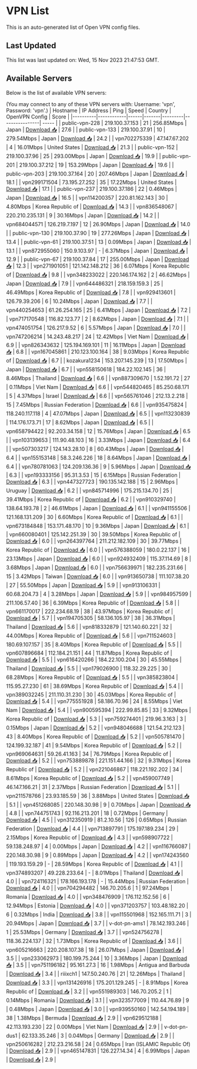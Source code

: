 # VPN List

This is an auto-generated list of Open VPN config files.

## Last Updated

This list was last updated on: Wed, 15 Nov 2023 21:47:53 GMT.

## Available Servers

Below is the list of available VPN servers:

(You may connect to any of these VPN servers with: Username: 'vpn', Password: 'vpn'.)
| Hostname | IP Address | Ping | Speed | Country | OpenVPN Config | Score |
|----------|------------|------|-------|---------|----------------| ----- |
| public-vpn-228 | 219.100.37.153 | 21 | 256.85Mbps | Japan | [Download 📥](./configs/server_0_JP.ovpn) | 27.6 |
| public-vpn-133 | 219.100.37.91 | 10 | 279.54Mbps | Japan | [Download 📥](./configs/server_1_JP.ovpn) | 24.2 |
| vpn702275339 | 47.147.67.202 | 4 | 16.01Mbps | United States | [Download 📥](./configs/server_2_US.ovpn) | 21.3 |
| public-vpn-152 | 219.100.37.96 | 25 | 293.00Mbps | Japan | [Download 📥](./configs/server_3_JP.ovpn) | 19.9 |
| public-vpn-201 | 219.100.37.212 | 19 | 153.29Mbps | Japan | [Download 📥](./configs/server_4_JP.ovpn) | 19.6 |
| public-vpn-203 | 219.100.37.164 | 20 | 207.46Mbps | Japan | [Download 📥](./configs/server_5_JP.ovpn) | 18.1 |
| vpn299171504 | 73.195.27.252 | 35 | 17.22Mbps | United States | [Download 📥](./configs/server_6_US.ovpn) | 17.1 |
| public-vpn-237 | 219.100.37.186 | 22 | 0.46Mbps | Japan | [Download 📥](./configs/server_7_JP.ovpn) | 16.5 |
| vpn114200357 | 220.81.162.143 | 30 | 4.80Mbps | Korea Republic of | [Download 📥](./configs/server_8_KR.ovpn) | 14.3 |
| vpn836548067 | 220.210.235.131 | 9 | 30.16Mbps | Japan | [Download 📥](./configs/server_9_JP.ovpn) | 14.2 |
| vpn684044571 | 126.219.7.197 | 12 | 26.90Mbps | Japan | [Download 📥](./configs/server_10_JP.ovpn) | 14.0 |
| public-vpn-130 | 219.100.37.90 | 19 | 277.26Mbps | Japan | [Download 📥](./configs/server_11_JP.ovpn) | 13.4 |
| public-vpn-61 | 219.100.37.51 | 13 | 0.09Mbps | Japan | [Download 📥](./configs/server_12_JP.ovpn) | 13.1 |
| vpn872955060 | 150.9.103.97 | - | 6.37Mbps | Japan | [Download 📥](./configs/server_13_JP.ovpn) | 12.9 |
| public-vpn-67 | 219.100.37.84 | 17 | 255.00Mbps | Japan | [Download 📥](./configs/server_14_JP.ovpn) | 12.3 |
| vpn271901051 | 121.142.148.212 | 36 | 6.07Mbps | Korea Republic of | [Download 📥](./configs/server_15_KR.ovpn) | 9.8 |
| vpn348233022 | 220.146.174.162 | 2 | 46.62Mbps | Japan | [Download 📥](./configs/server_16_JP.ovpn) | 7.9 |
| vpn644486321 | 218.159.159.3 | 25 | 46.49Mbps | Korea Republic of | [Download 📥](./configs/server_17_KR.ovpn) | 7.8 |
| vpn929413601 | 126.79.39.206 | 6 | 10.24Mbps | Japan | [Download 📥](./configs/server_18_JP.ovpn) | 7.7 |
| vpn440254653 | 61.26.254.165 | 25 | 6.41Mbps | Japan | [Download 📥](./configs/server_19_JP.ovpn) | 7.2 |
| vpn717170548 | 116.82.123.77 | 2 | 8.62Mbps | Japan | [Download 📥](./configs/server_20_JP.ovpn) | 7.1 |
| vpn474051754 | 126.217.9.52 | 6 | 5.57Mbps | Japan | [Download 📥](./configs/server_21_JP.ovpn) | 7.0 |
| vpn747206214 | 14.243.48.217 | 24 | 12.42Mbps | Viet Nam | [Download 📥](./configs/server_22_VN.ovpn) | 6.9 |
| vpn826343632 | 125.194.169.101 | 11 | 16.11Mbps | Japan | [Download 📥](./configs/server_23_JP.ovpn) | 6.8 |
| vpn167045861 | 210.123.100.164 | 38 | 9.03Mbps | Korea Republic of | [Download 📥](./configs/server_24_KR.ovpn) | 6.7 |
| kozakura1234 | 153.207.145.239 | 13 | 17.50Mbps | Japan | [Download 📥](./configs/server_25_JP.ovpn) | 6.7 |
| vpn558150618 | 184.22.102.145 | 36 | 8.46Mbps | Thailand | [Download 📥](./configs/server_26_TH.ovpn) | 6.6 |
| vpn887309670 | 1.52.191.72 | 27 | 0.11Mbps | Viet Nam | [Download 📥](./configs/server_27_VN.ovpn) | 6.6 |
| vpn544820465 | 85.250.68.171 | 5 | 4.37Mbps | Israel | [Download 📥](./configs/server_28_IL.ovpn) | 6.6 |
| vpn565761046 | 212.13.2.218 | 15 | 7.45Mbps | Russian Federation | [Download 📥](./configs/server_29_RU.ovpn) | 6.6 |
| vpn935475824 | 118.240.117.118 | 4 | 47.07Mbps | Japan | [Download 📥](./configs/server_30_JP.ovpn) | 6.5 |
| vpn113230839 | 114.176.173.71 | 17 | 8.62Mbps | Japan | [Download 📥](./configs/server_31_JP.ovpn) | 6.5 |
| vpn658794422 | 92.203.34.158 | 12 | 15.76Mbps | Japan | [Download 📥](./configs/server_32_JP.ovpn) | 6.5 |
| vpn103139653 | 111.90.48.103 | 16 | 3.33Mbps | Japan | [Download 📥](./configs/server_33_JP.ovpn) | 6.4 |
| vpn507303217 | 124.143.28.10 | 8 | 60.43Mbps | Japan | [Download 📥](./configs/server_34_JP.ovpn) | 6.4 |
| vpn155153148 | 58.3.246.226 | 18 | 8.64Mbps | Japan | [Download 📥](./configs/server_35_JP.ovpn) | 6.4 |
| vpn780781063 | 124.209.136.36 | 9 | 5.96Mbps | Japan | [Download 📥](./configs/server_36_JP.ovpn) | 6.3 |
| vpn193333156 | 95.31.3.53 | 15 | 6.15Mbps | Russian Federation | [Download 📥](./configs/server_37_RU.ovpn) | 6.3 |
| vpn447327723 | 190.135.142.188 | 15 | 2.96Mbps | Uruguay | [Download 📥](./configs/server_38_UY.ovpn) | 6.2 |
| vpn845714996 | 175.215.134.70 | 25 | 39.41Mbps | Korea Republic of | [Download 📥](./configs/server_39_KR.ovpn) | 6.2 |
| vpn910329740 | 138.64.193.78 | 2 | 46.61Mbps | Japan | [Download 📥](./configs/server_40_JP.ovpn) | 6.1 |
| vpn941155506 | 121.168.131.209 | 30 | 6.60Mbps | Korea Republic of | [Download 📥](./configs/server_41_KR.ovpn) | 6.1 |
| vpn673184848 | 153.171.48.170 | 10 | 9.36Mbps | Japan | [Download 📥](./configs/server_42_JP.ovpn) | 6.1 |
| vpn660080401 | 125.142.251.39 | 30 | 39.50Mbps | Korea Republic of | [Download 📥](./configs/server_43_KR.ovpn) | 6.0 |
| vpn264397764 | 211.212.182.109 | 30 | 39.77Mbps | Korea Republic of | [Download 📥](./configs/server_44_KR.ovpn) | 6.0 |
| vpn576388059 | 180.0.22.137 | 16 | 23.13Mbps | Japan | [Download 📥](./configs/server_45_JP.ovpn) | 6.0 |
| vpn924932409 | 115.37.114.69 | 8 | 3.68Mbps | Japan | [Download 📥](./configs/server_46_JP.ovpn) | 6.0 |
| vpn756639971 | 182.235.231.66 | 15 | 3.42Mbps | Taiwan | [Download 📥](./configs/server_47_TW.ovpn) | 6.0 |
| vpn913650738 | 111.107.38.20 | 27 | 55.50Mbps | Japan | [Download 📥](./configs/server_48_JP.ovpn) | 5.9 |
| vpn913106331 | 60.68.204.73 | 4 | 3.28Mbps | Japan | [Download 📥](./configs/server_49_JP.ovpn) | 5.9 |
| vpn984957599 | 211.106.57.40 | 36 | 6.39Mbps | Korea Republic of | [Download 📥](./configs/server_50_KR.ovpn) | 5.8 |
| vpn661170017 | 222.234.68.19 | 38 | 43.97Mbps | Korea Republic of | [Download 📥](./configs/server_51_KR.ovpn) | 5.7 |
| vpn194705305 | 58.136.105.97 | 38 | 36.31Mbps | Thailand | [Download 📥](./configs/server_52_TH.ovpn) | 5.6 |
| vpn818332879 | 121.140.60.221 | 32 | 44.00Mbps | Korea Republic of | [Download 📥](./configs/server_53_KR.ovpn) | 5.6 |
| vpn711524603 | 180.69.107.157 | 35 | 8.40Mbps | Korea Republic of | [Download 📥](./configs/server_54_KR.ovpn) | 5.5 |
| vpn607896684 | 112.184.21.151 | 44 | 11.87Mbps | Korea Republic of | [Download 📥](./configs/server_55_KR.ovpn) | 5.5 |
| vpn616420266 | 184.22.100.204 | 30 | 45.55Mbps | Thailand | [Download 📥](./configs/server_56_TH.ovpn) | 5.5 |
| vpn179026900 | 118.32.29.225 | 30 | 68.28Mbps | Korea Republic of | [Download 📥](./configs/server_57_KR.ovpn) | 5.5 |
| vpn385823804 | 115.95.27.230 | 61 | 38.69Mbps | Korea Republic of | [Download 📥](./configs/server_58_KR.ovpn) | 5.4 |
| vpn389032245 | 211.110.31.230 | 30 | 45.03Mbps | Korea Republic of | [Download 📥](./configs/server_59_KR.ovpn) | 5.4 |
| vpn775551928 | 58.186.70.96 | 24 | 8.55Mbps | Viet Nam | [Download 📥](./configs/server_60_VN.ovpn) | 5.4 |
| vpn900595394 | 222.99.85.85 | 33 | 9.32Mbps | Korea Republic of | [Download 📥](./configs/server_61_KR.ovpn) | 5.3 |
| vpn759274401 | 219.96.3.163 | 3 | 0.15Mbps | Japan | [Download 📥](./configs/server_62_JP.ovpn) | 5.2 |
| vpn948046688 | 121.54.212.123 | 43 | 8.40Mbps | Korea Republic of | [Download 📥](./configs/server_63_KR.ovpn) | 5.2 |
| vpn505781470 | 124.199.32.187 | 41 | 9.54Mbps | Korea Republic of | [Download 📥](./configs/server_64_KR.ovpn) | 5.2 |
| vpn969064631 | 59.26.41.163 | 34 | 76.79Mbps | Korea Republic of | [Download 📥](./configs/server_65_KR.ovpn) | 5.2 |
| vpn753889878 | 221.151.44.166 | 32 | 9.31Mbps | Korea Republic of | [Download 📥](./configs/server_66_KR.ovpn) | 5.2 |
| vpn221046867 | 118.221.192.202 | 34 | 8.61Mbps | Korea Republic of | [Download 📥](./configs/server_67_KR.ovpn) | 5.2 |
| vpn459007749 | 46.147.166.21 | 31 | 2.37Mbps | Russian Federation | [Download 📥](./configs/server_68_RU.ovpn) | 5.1 |
| vpn211578766 | 23.93.185.59 | 36 | 3.88Mbps | United States | [Download 📥](./configs/server_69_US.ovpn) | 5.1 |
| vpn451268085 | 220.148.30.98 | 9 | 0.70Mbps | Japan | [Download 📥](./configs/server_70_JP.ovpn) | 4.8 |
| vpn744751743 | 92.116.213.201 | 18 | 0.72Mbps | Germany | [Download 📥](./configs/server_71_DE.ovpn) | 4.5 |
| vpn312350919 | 81.2.10.56 | 126 | 0.65Mbps | Russian Federation | [Download 📥](./configs/server_72_RU.ovpn) | 4.4 |
| vpn713897791 | 175.197.189.234 | 29 | 2.15Mbps | Korea Republic of | [Download 📥](./configs/server_73_KR.ovpn) | 4.3 |
| vpn598907722 | 59.138.248.97 | 4 | 0.00Mbps | Japan | [Download 📥](./configs/server_74_JP.ovpn) | 4.2 |
| vpn116766087 | 220.148.30.98 | 9 | 0.89Mbps | Japan | [Download 📥](./configs/server_75_JP.ovpn) | 4.2 |
| vpn174243560 | 119.193.159.29 | - | 28.59Mbps | Korea Republic of | [Download 📥](./configs/server_76_KR.ovpn) | 4.1 |
| vpn374893207 | 49.228.233.64 | - | 8.01Mbps | Thailand | [Download 📥](./configs/server_77_TH.ovpn) | 4.0 |
| vpn724116321 | 178.166.193.178 | - | 15.44Mbps | Russian Federation | [Download 📥](./configs/server_78_RU.ovpn) | 4.0 |
| vpn704294482 | 146.70.205.6 | 1 | 97.24Mbps | Romania | [Download 📥](./configs/server_79_RO.ovpn) | 4.0 |
| vpn348476909 | 176.112.152.56 | 6 | 12.94Mbps | Estonia | [Download 📥](./configs/server_80_EE.ovpn) | 4.0 |
| vpn371203757 | 103.48.182.20 | 6 | 0.32Mbps | India | [Download 📥](./configs/server_81_IN.ovpn) | 3.8 |
| vpn115501968 | 152.165.111.71 | 3 | 20.94Mbps | Japan | [Download 📥](./configs/server_82_JP.ovpn) | 3.7 |
| v-dot-pn-ams1 | 78.142.193.246 | 1 | 25.53Mbps | Germany | [Download 📥](./configs/server_83_DE.ovpn) | 3.7 |
| vpn524756278 | 118.36.224.137 | 32 | 1.73Mbps | Korea Republic of | [Download 📥](./configs/server_84_KR.ovpn) | 3.6 |
| vpn605216663 | 220.208.107.38 | 18 | 26.07Mbps | Japan | [Download 📥](./configs/server_85_JP.ovpn) | 3.5 |
| vpn233062973 | 180.199.75.244 | 10 | 3.36Mbps | Japan | [Download 📥](./configs/server_86_JP.ovpn) | 3.5 |
| vpn751196182 | 95.161.27.3 | 16 | 1.98Mbps | Antigua and Barbuda | [Download 📥](./configs/server_87_AG.ovpn) | 3.4 |
| riiixch1 | 147.50.240.76 | 21 | 12.26Mbps | Thailand | [Download 📥](./configs/server_88_TH.ovpn) | 3.3 |
| vpn131426916 | 175.201.129.245 | - | 8.91Mbps | Korea Republic of | [Download 📥](./configs/server_89_KR.ovpn) | 3.2 |
| vpn551989303 | 146.70.205.2 | 1 | 0.14Mbps | Romania | [Download 📥](./configs/server_90_RO.ovpn) | 3.1 |
| vpn323577009 | 110.44.76.89 | 9 | 0.48Mbps | Japan | [Download 📥](./configs/server_91_JP.ovpn) | 3.0 |
| vpn939550160 | 142.54.194.189 | 38 | 1.38Mbps | Bermuda | [Download 📥](./configs/server_92_BM.ovpn) | 2.9 |
| vpn629512188 | 42.113.193.230 | 22 | 0.00Mbps | Viet Nam | [Download 📥](./configs/server_93_VN.ovpn) | 2.9 |
| v-dot-pn-dus1 | 62.133.35.246 | 3 | 0.04Mbps | Germany | [Download 📥](./configs/server_94_DE.ovpn) | 2.9 |
| vpn250616282 | 212.23.216.58 | 24 | 0.65Mbps | Iran (ISLAMIC Republic Of) | [Download 📥](./configs/server_95_IR.ovpn) | 2.9 |
| vpn465147831 | 126.227.14.34 | 4 | 6.99Mbps | Japan | [Download 📥](./configs/server_96_JP.ovpn) | 2.9 |
